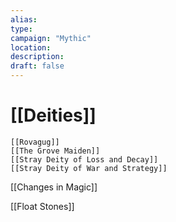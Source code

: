 ```yaml
---
alias: 
type:
campaign: "Mythic"
location: 
description: 
draft: false
---
```

# [[Deities]]
	[[Rovagug]]
	[[The Grove Maiden]]
	[[Stray Deity of Loss and Decay]]
	[[Stray Deity of War and Strategy]]

[[Changes in Magic]]

[[Float Stones]]